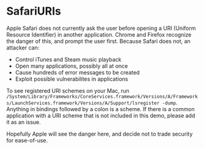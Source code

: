 # SafariURIs
Apple Safari does not currently ask the user before opening a URI (Uniform Resource Identifier) in another application. Chrome and Firefox recognize the danger of this, and prompt the user first. Because Safari does not, an attacker can:
* Control iTunes and Steam music playback
* Open many applications, possibly all at once
* Cause hundreds of error messages to be created
* Exploit possible vulnerabilites in applications

To see registered URI schemes on your Mac, run `/System/Library/Frameworks/CoreServices.framework/Versions/A/Frameworks/LaunchServices.framework/Versions/A/Support/lsregister -dump`. Anything in bindings followed by a colon is a scheme. If there is a common application with a URI scheme that is not included in this demo, please add it as an issue.

Hopefully Apple will see the danger here, and decide not to trade security for ease-of-use.
